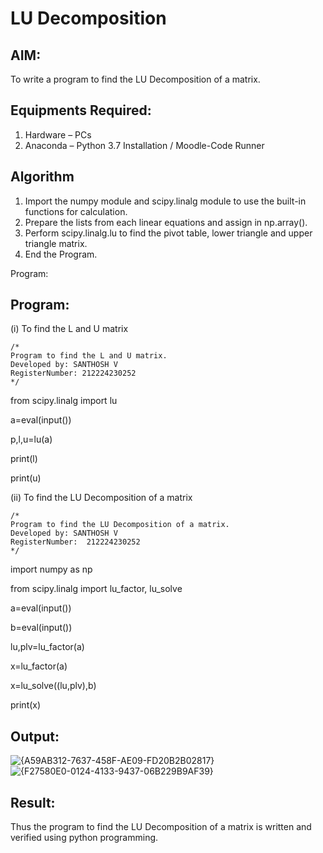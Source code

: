 # LU Decomposition 

## AIM:
To write a program to find the LU Decomposition of a matrix.

## Equipments Required:
1. Hardware – PCs
2. Anaconda – Python 3.7 Installation / Moodle-Code Runner

## Algorithm
1. Import the numpy module and scipy.linalg module to use the built-in functions for calculation.
2. Prepare the lists from each linear equations and assign in np.array().
3. Perform scipy.linalg.lu to find the pivot table, lower triangle and upper triangle matrix.
4. End the Program.

Program: 
 

## Program:
(i) To find the L and U matrix
```
/*
Program to find the L and U matrix.
Developed by: SANTHOSH V
RegisterNumber: 212224230252
*/
```
from scipy.linalg import lu

a=eval(input())

p,l,u=lu(a)

print(l)

print(u)

(ii) To find the LU Decomposition of a matrix
```
/*
Program to find the LU Decomposition of a matrix.
Developed by: SANTHOSH V
RegisterNumber:  212224230252
*/
```
import numpy as np

from scipy.linalg import lu_factor, lu_solve

a=eval(input())

b=eval(input())

lu,plv=lu_factor(a)

x=lu_factor(a)

x=lu_solve((lu,plv),b)

print(x)

## Output:
![{A59AB312-7637-458F-AE09-FD20B2B02817}](https://github.com/user-attachments/assets/e3002cd7-a2c5-4e77-b602-6663972b891f)
![{F27580E0-0124-4133-9437-06B229B9AF39}](https://github.com/user-attachments/assets/3f61e79b-d4b4-44e4-94c2-4a5df94194e0)


## Result:
Thus the program to find the LU Decomposition of a matrix is written and verified using python programming.

